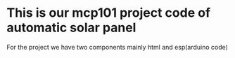 # This is our mcp101 project code of automatic solar panel
<p>
For the project we have two components mainly html and esp(arduino code)
</p>



